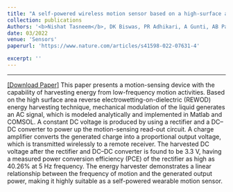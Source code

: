 ```yaml
---
title: "A self-powered wireless motion sensor based on a high-surface area reverse electrowetting-on-dielectric energy harvester"
collection: publications
Authors: '<b>Nishat Tasneem</b>, DK Biswas, PR Adhikari, A Gunti, AB Patwary, RC Reid, I Mahbub.'
date: 03/2022
venue: 'Sensors'
paperurl: 'https://www.nature.com/articles/s41598-022-07631-4'

excerpt: ''
---
```

---
<a href='https://www.nature.com/articles/s41598-022-07631-4' target="_blank">[Download Paper]</a>
This paper presents a motion-sensing device with the capability of harvesting energy from low-frequency motion activities. Based on the high surface area reverse electrowetting-on-dielectric (REWOD) energy harvesting technique, mechanical modulation of the liquid generates an AC signal, which is modeled analytically and implemented in Matlab and COMSOL. A constant DC voltage is produced by using a rectifier and a DC–DC converter to power up the motion-sensing read-out circuit. A charge amplifier converts the generated charge into a proportional output voltage, which is transmitted wirelessly to a remote receiver. The harvested DC voltage after the rectifier and DC–DC converter is found to be 3.3 V, having a measured power conversion efficiency (PCE) of the rectifier as high as 40.26% at 5 Hz frequency. The energy harvester demonstrates a linear relationship between the frequency of motion and the generated output power, making it highly suitable as a self-powered wearable motion sensor.


<p align="justify">

</p>
